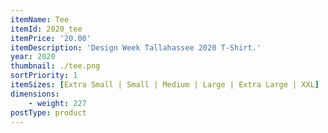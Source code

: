 ```yaml
---
itemName: Tee
itemId: 2020_tee
itemPrice: '20.00'
itemDescription: 'Design Week Tallahassee 2020 T-Shirt.'
year: 2020
thumbnail: ./tee.png
sortPriority: 1
itemSizes: [Extra Small | Small | Medium | Large | Extra Large | XXL]
dimensions: 
    - weight: 227
postType: product
---   
```

